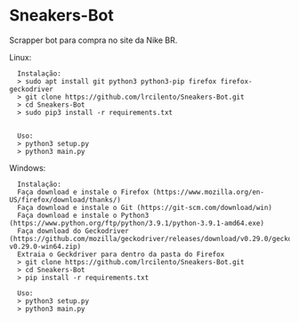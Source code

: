 # Sneakers-Bot
Scrapper bot para compra no site da Nike BR.

Linux:

      Instalação:
      > sudo apt install git python3 python3-pip firefox firefox-geckodriver
      > git clone https://github.com/lrcilento/Sneakers-Bot.git
      > cd Sneakers-Bot
      > sudo pip3 install -r requirements.txt
      

      Uso:
      > python3 setup.py
      > python3 main.py
      
Windows:

      Instalação:
      Faça download e instale o Firefox (https://www.mozilla.org/en-US/firefox/download/thanks/)
      Faça download e instale o Git (https://git-scm.com/download/win)
      Faça download e instale o Python3 (https://www.python.org/ftp/python/3.9.1/python-3.9.1-amd64.exe)
      Faça download do Geckodriver (https://github.com/mozilla/geckodriver/releases/download/v0.29.0/geckodriver-v0.29.0-win64.zip)
      Extraia o Geckdriver para dentro da pasta do Firefox
      > git clone https://github.com/lrcilento/Sneakers-Bot.git
      > cd Sneakers-Bot
      > pip install -r requirements.txt
      
      Uso:
      > python3 setup.py
      > python3 main.py
